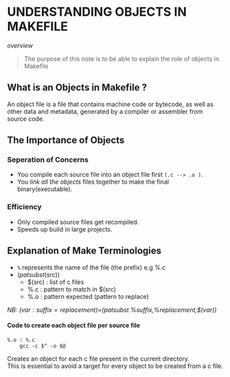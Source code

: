 # UNDERSTANDING OBJECTS IN MAKEFILE

*overview*
> The purpose of this note is to be able to explain the role of objects in Makefile

## What is an Objects in Makefile ?

An object file is a file that contains machine code or bytecode, as well as other data and metadata, generated by a compiler or assembler from source code.

## The Importance of Objects
### Seperation of Concerns 
- You compile each source file into an object file first `(.c --> .o )`.
- You *link all the objects* files together to make the final binary(executable).
### Efficiency 
- Only compiled source files get recompiled.
- Speeds up build in large projects.
## Explanation of Make Terminologies
 - `%` represents the name of the file (the prefix) e.g *%.c*
 - $(patsubst %.c,%.o,$(src))
   * $(src) : list of c files 
   * %.c : pattern to match in $(src)
   * %.o : pattern expected (pattern to replace)
   
*NB: $(var :suffix=replacement)=$(patsubst %suffix,%replacement,$(var))*

#### Code to create each object file per source file
```
%.o : %.c
 	gcc -c $^ -o $@
```
Creates an object for each c file present in the current directory.\
This is essential to avoid a target for every object to be created from a c file. 	  
    

